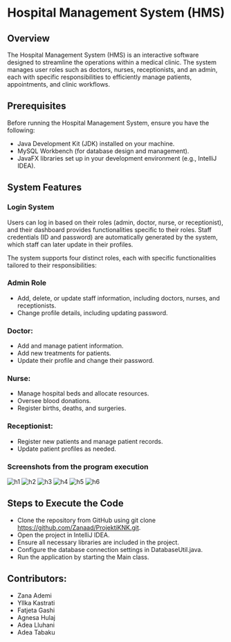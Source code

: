 
# Hospital Management System (HMS)

## Overview
The Hospital Management System (HMS) is an interactive software designed to streamline the operations within a medical clinic. The system manages user roles such as doctors, nurses, receptionists, and an admin, each with specific responsibilities to efficiently manage patients, appointments, and clinic workflows.

## Prerequisites
Before running the Hospital Management System, ensure you have the following:

- Java Development Kit (JDK) installed on your machine.
- MySQL Workbench (for database design and management).
- JavaFX libraries set up in your development environment (e.g., IntelliJ IDEA).

## System Features
### Login System
Users can log in based on their roles (admin, doctor, nurse, or receptionist), and their dashboard provides functionalities specific to their roles. Staff credentials (ID and password) are automatically generated by the system, which staff can later update in their profiles.

The system supports four distinct roles, each with specific functionalities tailored to their responsibilities:

### Admin Role
- Add, delete, or update staff information, including doctors, nurses, and receptionists.
- Change profile details, including updating password.
### Doctor:

- Add and manage patient information.
- Add new treatments for patients.
- Update their profile and change their password.
### Nurse:

- Manage hospital beds and allocate resources.
- Oversee blood donations.
- Register births, deaths, and surgeries.
### Receptionist:

- Register new patients and manage patient records.
- Update patient profiles as needed.

### Screenshots from the program execution
![h1](https://github.com/user-attachments/assets/21cdaf35-c7f1-4d77-aa6d-81ed9469d831)
![h2](https://github.com/user-attachments/assets/3ad31439-d046-473f-8f55-ea3942ebdb2f)
![h3](https://github.com/user-attachments/assets/fd703a26-b926-4e44-bb3b-8f24621fff03)
![h4](https://github.com/user-attachments/assets/e44eaadc-baac-4acf-a55b-97e1e218aa31)
![h5](https://github.com/user-attachments/assets/ae3bd1b3-abd0-451b-b154-aeb57548695e)
![h6](https://github.com/user-attachments/assets/e5b9061f-f378-4b3d-9821-f59317d86970)
## Steps to Execute the Code
- Clone the repository from GitHub using git clone https://github.com/Zanaad/ProjektiKNK.git.
- Open the project in IntelliJ IDEA.
- Ensure all necessary libraries are included in the project.
- Configure the database connection settings in DatabaseUtil.java.
- Run the application by starting the Main class.

## Contributors:
- Zana Ademi
- Yllka Kastrati
- Fatjeta Gashi
- Agnesa Hulaj
- Adea Lluhani
- Adea Tabaku
